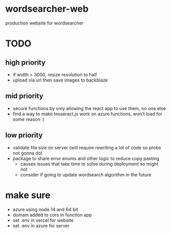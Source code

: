# wordsearcher-web
production website for wordsearcher

# TODO
## high priority
* if width > 3000, resize resolution to half
* upload via url then save images to backblaze

## mid priority
* secure functions by only allowing the react app to use them, no one else
* find a way to make tesseract.js work on azure functions, won't load for some reason :( 

## low priority
* validate file size on server (will require rewriting a lot of code so probs not gonna do)
* package to share error enums and other logic to reduce copy pasting 
	* causes issues that take time to solve during deployment so might not
	* consider if going to update wordsearch algorithm in the future

# make sure
* azure using node 14 and 64 bit
* domain added to cors in function app
* set .env in vercel for website
* set .env in azure for server